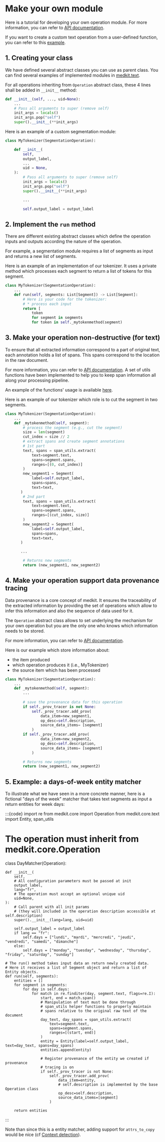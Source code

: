 # Make your own module

Here is a tutorial for developing your own operation module.
For more information, you can refer to [API documentation](api:core:operations).

If you want to create a custom text operation from a user-defined function, you can refer to this [example](../examples/custom_text_operation).

## 1. Creating your class

We have defined several abstract classes you can use as parent class.
You can find several examples of implemented modules in [medkit.text](../api/text).

For all operations inheriting from `Operation` abstract class, these 4 lines
shall be added in `__init__` method:

```python
def __init__(self, ..., uid=None):
    ...
    # Pass all arguments to super (remove self)
    init_args = locals()
    init_args.pop("self")
    super().__init__(**init_args)
```

Here is an example of a custom segmentation module:

```python
class MyTokenizer(SegmentationOperation):

    def __init__(
        self,
        output_label,
        ...
        uid = None,
    ):
        # Pass all arguments to super (remove self)
        init_args = locals()
        init_args.pop("self")
        super().__init__(**init_args)

        ...

        self.output_label = output_label
```

## 2. Implement the `run` method

There are different existing abstract classes which define the operation inputs
and outputs according the nature of the operation.

For example, a segmentation module requires a list of segments as input and
returns a new list of segments.

Here is an example of an implementation of our tokenizer. It uses a private 
method which processes each segment to return a list of tokens for this 
segment.

```python
class MyTokenizer(SegmentationOperation):
    ...
    def run(self, segments: List[Segment]) -> List[Segment]:
        # Here is your code for the tokenizer:
        # * process each input
        return [
            token
            for segment in segments
            for token in self._mytokenmethod(segment) 
```

## 3. Make your operation non-destructive (for text)

To ensure that all extracted information correspond to a part of original 
text, each annotation holds a list of spans. This spans correspond to the 
location in the raw document.

For more information, you can refer to [API documentation](api:core-text:span).
A set of utils functions have been implemented to help you to keep span 
information all along your processing pipeline.

An example of the functions' usage is available [here](../examples/spans).

Here is an example of our tokenizer which role is to cut the segment in two 
segments.

```python
class MyTokenizer(SegmentationOperation):
    ...
    def _mytokenmethod(self, segment):
        # process the segment (e.g., cut the segment)
        size = len(segment)
        cut_index = size // 2
        # extract spans and create segment annotations
        # 1st part
        text, spans = span_utils.extract(
            text=segment.text,
            spans=segment.spans,
            ranges=[(0, cut_index)]
        )
        new_segment1 = Segment(
            label=self.output_label,
            spans=spans,
            text=text,
       ) 
        # 2nd part
        text, spans = span_utils.extract(
            text=segment.text,
            spans=segment.spans,
            ranges=[(cut_index, size)]
        )
        new_segment2 = Segment(
            label=self.output_label,
            spans=spans,
            text=text,
       ) 

       ...

        # Returns new segments
        return (new_segment1, new_segment2)
```

## 4. Make your operation support data provenance tracing

Data provenance is a core concept of medkit.
It ensures the traceability of the extracted information by providing the 
set of operations which allow to infer this information and also the 
sequence of data used for it.

The `Operation` abstract class allows to set underlying the mechanism for 
your own operation but you are the only one who knows which information 
needs to be stored. 

For more information, you can refer to [API documentation](api:core:provenance).

Here is our example which store information about:
* the item produced
* which operation produces it (i.e., MyTokenizer)
* the source item which has been processed

```python
class MyTokenizer(SegmentationOperation):
    ...
    def _mytokenmethod(self, segment):
        ...
        
        # save the provenance data for this operation
        if self._prov_tracer is not None:
            self._prov_tracer.add_prov(
                data_item=new_segment1,
                op_desc=self.description,
                source_data_items= [segment]
            )
        if self._prov_tracer.add_prov(
                data_item=new_segment2,
                op_desc=self.description,
                source_data_items= [segment]
            )

        # Returns new segments
        return (new_segment1, new_segment2)
```

## 5. Example: a days-of-week entity matcher

To illustrate what we have seen in a more concrete manner, here is a fictional
"days of the week" matcher that takes text segments as input a return entities
for week days:

:::{code}
import re
from medkit.core import Operation
from medkit.core.text import Entity, span_utils

# The operation must inherit from medkit.core.Operation
class DayMatcher(Operation):

    def __init__(
        self,
        # All configuration parameters must be passed at init
        output_label,
        lang="fr",
        # The operation must accept an optional unique uid
        uid=None,
    ):
        # Call parent with all init params
        # (they will included in the operation description accessible at self.description)
        super().__init__(lang=lang, uid=uid)

        self.output_label = output_label
        if lang == "fr":
            self.days = ["lundi", "mardi", "mercredi", "jeudi", "vendredi", "samedi", "dimanche"]
        else:
            self.days = ["monday", "tuesday", "wednesday", "thursday", "friday", "saturday", "sunday"]
    
    # The run() method takes input data an return newly created data.
    # Here it receives a list of Segment object and return a list of Entity objects.
    def run(self, segments):
        entities = []
        for segment in segments:
            for day in self.days:
                for match in re.finditer(day, segment.text, flags=re.I):
                    start, end = match.span()
                    # Manipulation of text must be done through
                    # span_utils helper functions to properly maintain
                    # spans relative to the original raw text of the document
                    day_text, day_spans = span_utils.extract(
                        text=segment.text,
                        spans=segment.spans,
                        ranges=[(start, end)]
                    )
                    entity = Entity(label=self.output_label, text=day_text, spans=day_spans)
                    entities.append(entity)

                    # Register provenance of the entity we created if provenance
                    # tracing is on
                    if self._prov_tracer is not None:
                        self._prov_tracer.add_prov(
                            data_item=entity,
                            # self.description is implemented by the base Operation class
                            op_desc=self.description,
                            source_data_items=[segment]
                        )

        return entities
:::

Note than since this is a entity matcher, adding support for `attrs_to_copy`
would be nice (cf [Context detection](../tutorial/context_detection.md)).
